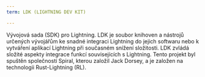 ```yaml
---
term: LDK (LIGHTNING DEV KIT)

---
```

Vývojová sada (SDK) pro Lightning. LDK je soubor knihoven a nástrojů určených vývojářům ke snadné integraci Lightning do jejich softwaru nebo k vytváření aplikací Lightning při současném snížení složitosti. LDK zvládá složité aspekty integrace funkcí souvisejících s Lightning. Tento projekt byl spuštěn společností Spiral, kterou založil Jack Dorsey, a je založen na technologii Rust-Lightning (RL).